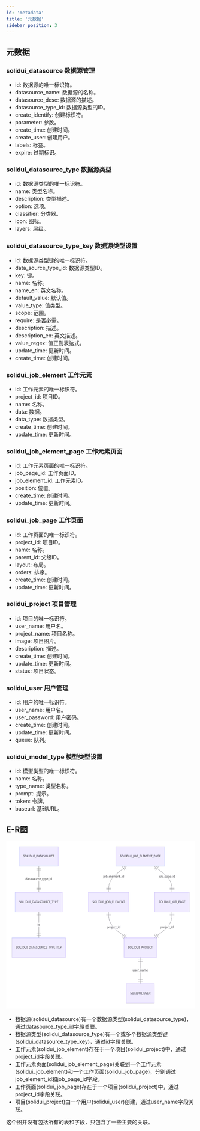 ```yaml
---
id: 'metadata'
title: '元数据'
sidebar_position: 3
---
```





## 元数据

### solidui_datasource 数据源管理

* id: 数据源的唯一标识符。
* datasource_name: 数据源的名称。
* datasource_desc: 数据源的描述。
* datasource_type_id: 数据源类型的ID。
* create_identify: 创建标识符。
* parameter: 参数。
* create_time: 创建时间。
* create_user: 创建用户。
* labels: 标签。
* expire: 过期标识。

### solidui_datasource_type 数据源类型

* id: 数据源类型的唯一标识符。
* name: 类型名称。
* description: 类型描述。
* option: 选项。
* classifier: 分类器。
* icon: 图标。
* layers: 层级。

### solidui_datasource_type_key 数据源类型设置

* id: 数据源类型键的唯一标识符。
* data_source_type_id: 数据源类型ID。
* key: 键。
* name: 名称。
* name_en: 英文名称。
* default_value: 默认值。
* value_type: 值类型。
* scope: 范围。
* require: 是否必需。
* description: 描述。
* description_en: 英文描述。
* value_regex: 值正则表达式。
* update_time: 更新时间。
* create_time: 创建时间。

### solidui_job_element 工作元素

* id: 工作元素的唯一标识符。
* project_id: 项目ID。
* name: 名称。
* data: 数据。
* data_type: 数据类型。
* create_time: 创建时间。
* update_time: 更新时间。

### solidui_job_element_page 工作元素页面

* id: 工作元素页面的唯一标识符。
* job_page_id: 工作页面ID。
* job_element_id: 工作元素ID。
* position: 位置。
* create_time: 创建时间。
* update_time: 更新时间。

### solidui_job_page  工作页面

* id: 工作页面的唯一标识符。
* project_id: 项目ID。
* name: 名称。
* parent_id: 父级ID。
* layout: 布局。
* orders: 排序。
* create_time: 创建时间。
* update_time: 更新时间。

### solidui_project 项目管理

* id: 项目的唯一标识符。
* user_name: 用户名。
* project_name: 项目名称。
* image: 项目图片。
* description: 描述。
* create_time: 创建时间。
* update_time: 更新时间。
* status: 项目状态。

### solidui_user 用户管理

* id: 用户的唯一标识符。
* user_name: 用户名。
* user_password: 用户密码。
* create_time: 创建时间。
* update_time: 更新时间。
* queue: 队列。

### solidui_model_type  模型类型设置

* id: 模型类型的唯一标识符。
* name: 名称。
* type_name: 类型名称。
* prompt: 提示。
* token: 令牌。
* baseurl: 基础URL。

## E-R图

![metadata](/image/metadata.png)

* 数据源(solidui_datasource)有一个数据源类型(solidui_datasource_type)，通过datasource_type_id字段关联。
* 数据源类型(solidui_datasource_type)有一个或多个数据源类型键(solidui_datasource_type_key)，通过id字段关联。
* 工作元素(solidui_job_element)存在于一个项目(solidui_project)中，通过project_id字段关联。
* 工作元素页面(solidui_job_element_page)关联到一个工作元素(solidui_job_element)和一个工作页面(solidui_job_page)，分别通过job_element_id和job_page_id字段。
* 工作页面(solidui_job_page)存在于一个项目(solidui_project)中，通过project_id字段关联。
* 项目(solidui_project)由一个用户(solidui_user)创建，通过user_name字段关联。


这个图并没有包括所有的表和字段，只包含了一些主要的关联。
